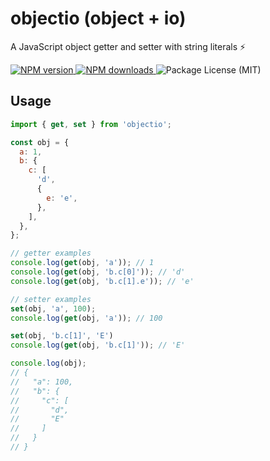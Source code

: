 # objectio (object + io)

A JavaScript object getter and setter with string literals ⚡

<a aria-label="NPM version" href="https://www.npmjs.com/package/objectio">
  <img src="https://img.shields.io/npm/v/objectio.svg?style=for-the-badge&labelColor=000000" alt="NPM version">
</a>
<a aria-label="NPM downloads" href="https://www.npmjs.com/package/objectio">
  <img src="https://img.shields.io/npm/dt/objectio.svg?style=for-the-badge&labelColor=000000" alt="NPM downloads">
</a>
<img src="https://img.shields.io/github/license/saltyshiomix/objectio.svg?style=for-the-badge&labelColor=000000" alt="Package License (MIT)">

## Usage

```js
import { get, set } from 'objectio';

const obj = {
  a: 1,
  b: {
    c: [
      'd',
      {
        e: 'e',
      },
    ],
  },
};

// getter examples
console.log(get(obj, 'a')); // 1
console.log(get(obj, 'b.c[0]')); // 'd'
console.log(get(obj, 'b.c[1].e')); // 'e'

// setter examples
set(obj, 'a', 100);
console.log(get(obj, 'a')); // 100

set(obj, 'b.c[1]', 'E')
console.log(get(obj, 'b.c[1]')); // 'E'

console.log(obj);
// {
//   "a": 100,
//   "b": {
//     "c": [
//       "d",
//       "E"
//     ]
//   }
// }
```
